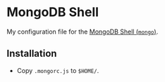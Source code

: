 MongoDB Shell
=============

My configuration file for the [MongoDB Shell
(`mongo`)](https://docs.mongodb.com/getting-started/shell/client/).

Installation
------------

* Copy `.mongorc.js` to `$HOME/`.
